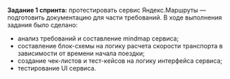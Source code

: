 **Задание 1 спринта:** протестировать сервис Яндекс.Маршруты — подготовить документацию для части требований. 
В ходе выполнения задания было сделано:
- анализ требований и составление mindmap сервиса;
- составление блок-схемы на логику расчета скорости транспорта в зависимости от времени начала поездки; 
- создание чек-листов и тест-кейсов на логику интерфейса сервиса;
- тестирование UI сервиса.
